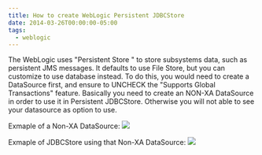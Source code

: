 ```yaml
---
title: How to create WebLogic Persistent JDBCStore
date: 2014-03-26T00:00:00-05:00
tags:
  - weblogic
---
```

The WebLogic uses "Persistent Store " to store subsystems data, such as persistent JMS messages. It defaults to use File Store, but you can customize to use database instead. To do this, you would need to create a DataSource first, and ensure to UNCHECK the "Supports Global Transactions" feature. Basically you need to create an NON-XA DataSource in order to use it in Persistent JDBCStore. Otherwise you will not able to see your datasource as option to use.

Exmaple of a Non-XA DataSource:
![](/build/images/posts/2014/wls-datasource.png)

Exmaple of JDBCStore using that Non-XA DataSource: 
![](/build/images/posts/2014/wls-datasource-jdbcstore.png)
